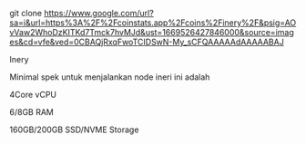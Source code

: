 git clone https://www.google.com/url?sa=i&url=https%3A%2F%2Fcoinstats.app%2Fcoins%2Finery%2F&psig=AOvVaw2WhoDzKITKd7Tmck7hvMJd&ust=1669526427846000&source=images&cd=vfe&ved=0CBAQjRxqFwoTCIDSwN-My_sCFQAAAAAdAAAAABAJ


Inery

Minimal spek untuk menjalankan node ineri ini adalah

4Core vCPU

6/8GB RAM

160GB/200GB SSD/NVME Storage
